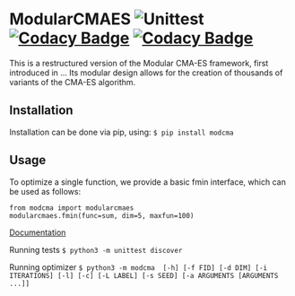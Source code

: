 # ModularCMAES ![Unittest](https://github.com/IOHprofiler/ModularCMAES/workflows/Unittest/badge.svg) [![Codacy Badge](https://api.codacy.com/project/badge/Grade/e25b2d338c194d67954fc9e138ca69cc)](https://app.codacy.com/gh/IOHprofiler/ModularCMAES?utm_source=github.com&utm_medium=referral&utm_content=IOHprofiler/ModularCMAES&utm_campaign=Badge_Grade) [![Codacy Badge](https://app.codacy.com/project/badge/Coverage/73720e228a89480585bdde05d3806661)](https://www.codacy.com/gh/IOHprofiler/ModularCMAES/dashboard?utm_source=github.com&utm_medium=referral&utm_content=IOHprofiler/ModularCMAES&utm_campaign=Badge_Coverage)

This is a restructured version of the Modular CMA-ES framework, first introduced in ...
Its modular design allows for the creation of thousands of variants of the CMA-ES algorithm.

## Installation
Installation can be done via pip, using:
`$ pip install modcma`

## Usage
To optimize a single function, we provide a basic fmin interface, which can be used as follows:
```{python}
from modcma import modularcmaes
modularcmaes.fmin(func=sum, dim=5, maxfun=100)
```

[Documentation](https://modularcmaes.readthedocs.io/)

Running tests
`$ python3 -m unittest discover`

Running optimizer
`$ python3 -m modcma  [-h] [-f FID] [-d DIM] [-i ITERATIONS] [-l] [-c] [-L LABEL] [-s SEED] [-a ARGUMENTS [ARGUMENTS ...]]`

